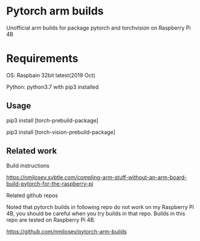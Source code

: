 # Pytorch arm builds
Unofficial arm builds for package pytorch and torchvision on Raspberry Pi 4B

# Requirements
OS: Raspbain 32bit latest(2019 Oct)

Python: python3.7 with pip3 installed

## Usage
pip3 install [torch-prebuild-package]

pip3 install [torch-vision-prebuild-package]

## Related work
Build instructions

https://nmilosev.svbtle.com/compling-arm-stuff-without-an-arm-board-build-pytorch-for-the-raspberry-pi

Related github repos

Noted that pytorch builds in following repo do not work on my Raspberry Pi 4B, you should be careful when you try builds in that repo. Builds in this repo are tested on Raspberry Pi 4B.

https://github.com/nmilosev/pytorch-arm-builds

